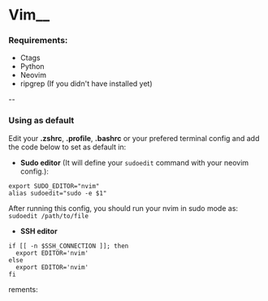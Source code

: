 # Vim__

### Requirements:
* Ctags
* Python
* Neovim
* ripgrep (If you didn't have installed yet)

--

### Using as default
Edit your **.zshrc**, **.profile**, **.bashrc** or your prefered terminal config and add the code below to set as default in:
- **Sudo editor** (It will define your `sudoedit` command with your neovim config.):

```
export SUDO_EDITOR="nvim"
alias sudoedit="sudo -e $1"
```

After running this config, you should run your nvim in sudo mode as: `sudoedit /path/to/file`

- **SSH editor**

```
if [[ -n $SSH_CONNECTION ]]; then
  export EDITOR='nvim'
else
  export EDITOR='nvim'
fi
```

rements:



